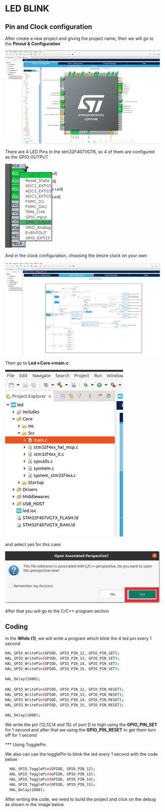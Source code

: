 # LED BLINK

## Pin and Clock configuration

After create a new project and giving the project name, then we will go to the **Pinout & Configuration**

![stm32F407VGT6](https://github.com/Theara-Seng/stm32_lab/blob/main/led/image/pin_out.png)



There are 4 LED Pins in the stm32F407VGT6, so 4 of them are configured as the GPIO OUTPUT

![stm32F407VGT6](https://github.com/Theara-Seng/stm32_lab/blob/main/led/image/output_pin.png)

And in the clock configuration, choosing the desire clock on your own

![stm32F407VGT6](https://github.com/Theara-Seng/stm32_lab/blob/main/led/image/clock_selection.png)


Then go to **Led->Core->main.c**

![stm32F407VGT6](https://github.com/Theara-Seng/stm32_lab/blob/main/led/image/main.png)

and select yes for this case

![stm32F407VGT6](https://github.com/Theara-Seng/stm32_lab/blob/main/led/image/yes_selection.png)

After that you will go to the C/C++ program section 

## Coding

In the **While (1)**, we will write a program which blink the 4 led pin every 1 second

```sh
HAL_GPIO_WritePin(GPIOD, GPIO_PIN_12, GPIO_PIN_SET);
HAL_GPIO_WritePin(GPIOD, GPIO_PIN_13, GPIO_PIN_SET);
HAL_GPIO_WritePin(GPIOD, GPIO_PIN_14, GPIO_PIN_SET);
HAL_GPIO_WritePin(GPIOD, GPIO_PIN_15, GPIO_PIN_SET);

HAL_Delay(1000);

HAL_GPIO_WritePin(GPIOD, GPIO_PIN_12, GPIO_PIN_RESET);
HAL_GPIO_WritePin(GPIOD, GPIO_PIN_13, GPIO_PIN_RESET);
HAL_GPIO_WritePin(GPIOD, GPIO_PIN_14, GPIO_PIN_RESET);
HAL_GPIO_WritePin(GPIOD, GPIO_PIN_15, GPIO_PIN_RESET);

HAL_Delay(1000);
```
We write the pin (12,13,14 and 15) of port D to high using the **GPIO_PIN_SET** for 1 second and after that we using the **GPIO_PIN_RESET** to get them turn off for 1 second

*** Using TogglePin 

We also can use the togglePin to blink the led every 1 second with the code below

```sh
  HAL_GPIO_TogglePin(GPIOD, GPIO_PIN_12);
  HAL_GPIO_TogglePin(GPIOD, GPIO_PIN_13);
  HAL_GPIO_TogglePin(GPIOD, GPIO_PIN_14);
  HAL_GPIO_TogglePin(GPIOD, GPIO_PIN_15);
  HAL_Delay(1000);
```

After writing the code, we need to build the project and click on the debug as shown in the image below

